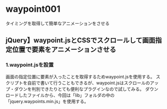# waypoint001
タイミングを取得して簡単なアニメーションをさせる

## jQuery】waypoint.jsとCSSでスクロールして画面指定位置で要素をアニメーションさせる

### 1.waypoint.jsを設置
画面の指定位置に要素が入ったことを取得するためwaypoint.jsを使用する。
スクリプトを自前で書いて行うこともできるが、waypoint.jsはスクロールのアップ・ダウンを判別できたりとても便利なプラグインなので試してみる。
ダウンロードしたファイルから、今回は「lib」フォルダの中の「jquery.waypoints.min.js」を使用する。
